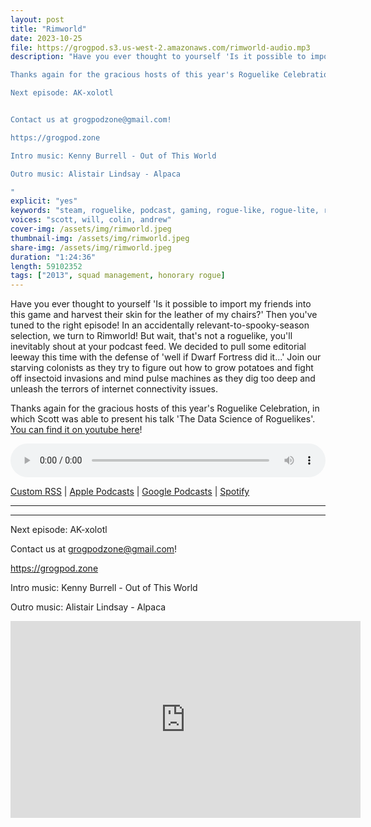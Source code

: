 ```yaml
---
layout: post
title: "Rimworld"
date: 2023-10-25
file: https://grogpod.s3.us-west-2.amazonaws.com/rimworld-audio.mp3
description: "Have you ever thought to yourself 'Is it possible to import my friends into this game and harvest their skin for the leather of my chairs?' Then you've tuned to the right episode! In an accidentally relevant-to-spooky-season selection, we turn to Rimworld! But wait, that's not a roguelike, you'll inevitably shout at your podcast feed. We decided to pull some editorial leeway this time with the defense of 'well if Dwarf Fortress did it...' Join our starving colonists as they try to figure out how to grow potatoes and fight off insectoid invasions and mind pulse machines as they dig too deep and unleash the terrors of internet connectivity issues.

Thanks again for the gracious hosts of this year's Roguelike Celebration, in which Scott was able to present his talk 'The Data Science of Roguelikes'. You can find it on youtube here: https://youtu.be/cYQr-m9ltXM?t=16074!

Next episode: AK-xolotl


Contact us at grogpodzone@gmail.com!

https://grogpod.zone

Intro music: Kenny Burrell - Out of This World

Outro music: Alistair Lindsay - Alpaca 

"
explicit: "yes" 
keywords: "steam, roguelike, podcast, gaming, rogue-like, rogue-lite, roguelite"
voices: "scott, will, colin, andrew"
cover-img: /assets/img/rimworld.jpeg
thumbnail-img: /assets/img/rimworld.jpeg
share-img: /assets/img/rimworld.jpeg
duration: "1:24:36"
length: 59102352  
tags: ["2013", squad management, honorary rogue]
---
```


Have you ever thought to yourself 'Is it possible to import my friends into this game and harvest their skin for the leather of my chairs?' Then you've tuned to the right episode! In an accidentally relevant-to-spooky-season selection, we turn to Rimworld! But wait, that's not a roguelike, you'll inevitably shout at your podcast feed. We decided to pull some editorial leeway this time with the defense of 'well if Dwarf Fortress did it...' Join our starving colonists as they try to figure out how to grow potatoes and fight off insectoid invasions and mind pulse machines as they dig too deep and unleash the terrors of internet connectivity issues.

Thanks again for the gracious hosts of this year's Roguelike Celebration, in which Scott was able to present his talk 'The Data Science of Roguelikes'. [You can find it on youtube here](https://youtu.be/cYQr-m9ltXM?t=16074)!

<div class="container">
  <audio controls style="width: 100%;">
    <source src="https://grogpod.s3.us-west-2.amazonaws.com/rimworld-audio.mp3" type="audio/mpeg">
  </audio>
</div>

[Custom RSS](https://grogpod.zone/feed.xml) | [Apple Podcasts](https://podcasts.apple.com/us/podcast/grogpod/id1650474911) | [Google Podcasts](https://podcasts.google.com/feed/aHR0cHM6Ly9ncm9ncG9kLnpvbmUvZmVlZC54bWw) | [Spotify](https://open.spotify.com/show/655SEhPUWIC77oO3hILe0b)

---


---



Next episode: AK-xolotl


Contact us at grogpodzone@gmail.com!

https://grogpod.zone

Intro music: Kenny Burrell - Out of This World

Outro music: Alistair Lindsay - Alpaca 

<div class="embed-responsive embed-responsive-16by9">
<iframe width="560" height="315" src="https://www.youtube.com/embed/xxxxx" title="YouTube video player" frameborder="0" allow="accelerometer; autoplay; clipboard-write; encrypted-media; gyroscope; picture-in-picture" allowfullscreen></iframe>
</div>
